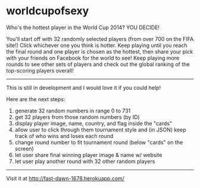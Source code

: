 worldcupofsexy
==============

Who's the hottest player in the World Cup 2014? YOU DECIDE! 

You'll start off with 32 randomly selected players (from over 700 on the FIFA site!) Click whichever one you think is hotter. Keep playing until you reach the final round and one player is chosen as the hottest, then share your pick with your friends on Facebook for the world to see! Keep playing more rounds to see other sets of players and check out the global ranking of the top-scoring players overall! 

---------------

This is still in development and I would love it if you could help!   
   
Here are the next steps:   
1) generate 32 random numbers in range 0 to 731  
2) get 32 players from those random numbers (by ID)  
3) display player image, name, country, and flag inside the "cards"    
4) allow user to click through them tournament style and (in JSON) keep track of who wins and loses each round    
5) change round number to fit tournament round (below "cards" on the screen)   
6) let user share final winning player image & name w/ website    
7) let user play another round with 32 other random players   

---------------

Visit it at http://fast-dawn-1678.herokuapp.com/
